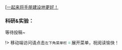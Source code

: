 [[一起来将手册建设地更好！](preface/Sharing_experience.md)

### 科研&实验：
等待投稿~


!> 移动端访问请点击`左下角菜单栏` <strong><font color="42B983"> ≡ </font> </strong>展开菜单，祝阅读愉快！
<br>